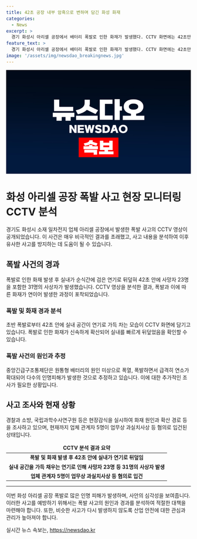 ```yaml
---
title: 42초 공장 내부 암흑으로 변하며 담긴 화성 화재
categories:
  - News
excerpt: >
  경기 화성시 아리셀 공장에서 배터리 폭발로 인한 화재가 발생했다. CCTV 화면에는 42초만에 공장이 연기로 가득 차는 장면이 포착되었다. 폭발로부터 3초 만에 작업자들이 대응에 나섰지만, 폭발은 계속되고 연기는 실내를 뒤덮었다. 이 사고로 23명이 사망하고 8명이 중상을 입었다. 현장에서는 화재 원인과 경로를 조사 중이며 관계자 5명이 혐의로 입건되었다.
feature_text: >
  경기 화성시 아리셀 공장에서 배터리 폭발로 인한 화재가 발생했다. CCTV 화면에는 42초만에 공장이 연기로 가득 차는 장면이 포착되었다. 폭발로부터 3초 만에 작업자들이 대응에 나섰지만, 폭발은 계속되고 연기는 실내를 뒤덮었다. 이 사고로 23명이 사망하고 8명이 중상을 입었다. 현장에서는 화재 원인과 경로를 조사 중이며 관계자 5명이 혐의로 입건되었다.
image: '/assets/img/newsdao_breakingnews.jpg'
---
```


<p><img src="/assets/img/newsdao_breakingnews.jpg" alt="pcversion 속보" /></p>

<h1>화성 아리셀 공장 폭발 사고 현장 모니터링 CCTV 분석</h1>

<p data-ke-size="size16">경기도 화성시 소재 일차전지 업체 아리셀 공장에서 발생한 폭발 사고의 CCTV 영상이 공개되었습니다. 이 사건은 매우 비극적인 결과를 초래했고, 사고 내용을 분석하여 이후 유사한 사고를 방지하는 데 도움이 될 수 있습니다.</p>

<h2>폭발 사건의 경과</h2>

<p data-ke-size="size16">폭발로 인한 화재 발생 후 실내가 순식간에 검은 연기로 뒤덮혀 42초 안에 사망자 23명을 포함한 31명의 사상자가 발생했습니다. CCTV 영상을 분석한 결과, 폭발과 이에 따른 화재가 연이어 발생한 과정이 포착되었습니다.</p>

<h3>폭발 및 화재 경과 분석</h3>

<p data-ke-size="size16">초반 폭발로부터 42초 안에 실내 공간이 연기로 가득 차는 모습이 CCTV 화면에 담기고 있습니다. 폭발로 인한 화재가 신속하게 확산되어 실내를 빠르게 뒤덮었음을 확인할 수 있습니다.</p>

<h3>폭발 사건의 원인과 추정</h3>

<p data-ke-size="size16">중앙긴급구조통제단은 원통형 배터리의 원인 미상으로 폭열, 폭발하면서 급격히 연소가 확대되어 다수의 인명피해가 발생한 것으로 추정하고 있습니다. 이에 대한 추가적인 조사가 필요한 상황입니다.</p>

<h2>사고 조사와 현재 상황</h2>

<p data-ke-size="size16">경찰과 소방, 국립과학수사연구원 등은 현장감식을 실시하여 화재 원인과 확산 경로 등을 조사하고 있으며, 현재까지 업체 관계자 5명이 업무상 과실치사상 등 혐의로 입건된 상태입니다.</p>

<table>
<thead>
<tr>
<td style="text-align: center; height: 17px;"><b>CCTV 분석 결과 요약</b></td>
</tr>
</thead>
<tbody>
<tr>
<td style="text-align: center; height: 17px;"><b>폭발 및 화재 발생 후 42초 안에 실내가 연기로 뒤덮임</b></td>
</tr>
<tr>
<td style="text-align: center; height: 17px;"><b>실내 공간을 가득 채우는 연기로 인해 사망자 23명 등 31명의 사상자 발생</b></td>
</tr>
<tr>
<td style="text-align: center; height: 17px;"><b>업체 관계자 5명이 업무상 과실치사상 등 혐의로 입건</b></td>
</tr>
</tbody>
</table>

<hr>

<p data-ke-size="size16">이번 화성 아리셀 공장 폭발로 많은 인명 피해가 발생하며, 사안의 심각성을 보여줍니다. 이러한 사고를 예방하기 위해서는 폭발 사고의 원인과 경과를 분석하여 적절한 대책을 마련해야 합니다. 또한, 비슷한 사고가 다시 발생하지 않도록 산업 안전에 대한 관심과 관리가 높아져야 합니다.</p>
실시간 뉴스 속보는, <a href="https://newsdao.kr" rel="dofollow">https://newsdao.kr</a>


